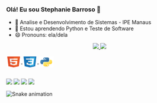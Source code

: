 ### Olá! Eu sou Stephanie Barroso 👋

- 🔭 Analise e Desenvolvimento de Sistemas - IPE Manaus
- 🌱 Estou aprendendo Python e Teste de Software
- 😄 Pronouns: ela/dela


<div align="center">
  <a href="https://github.com/StephanieBarroso">
  <img height="180em" src="https://github-readme-stats.vercel.app/api?username=StephanieBarroso&show_icons=true&theme=bear&include_all_commits=true&count_private=true"/>
  <img height="180em" src="https://github-readme-stats.vercel.app/api/top-langs/?username=StephanieBarroso&layout=compact&langs_count=7&theme=bear"/>
</div>
<div style="display: inline_block"><br>
  <img align="center" alt="Rafa-HTML" height="30" width="40" src="https://raw.githubusercontent.com/devicons/devicon/master/icons/html5/html5-original.svg">
  <img align="center" alt="Rafa-CSS" height="30" width="40" src="https://raw.githubusercontent.com/devicons/devicon/master/icons/css3/css3-original.svg">
  <img align="center" alt="Rafa-Python" height="30" width="40" src="https://raw.githubusercontent.com/devicons/devicon/master/icons/python/python-original.svg">
 </div>
  
  ##

<div> 
  <a href="https://www.instagram.com/stephanie_barroso/" target="_blank"><img src="https://img.shields.io/badge/-Instagram-%23E4405F?style=for-the-badge&logo=instagram&logoColor=white" target="_blank"></a>
 	<a href="https://www.facebook.com/stephanie.barroso.549/" target="_blank"><img src="https://img.shields.io/badge/Facebook-1877F2?style=for-the-badge&logo=facebook&logoColor=white" target="_blank"></a>
  <a href = "mailto:stephaniebarrosomoreira@gmail.com"><img src="https://img.shields.io/badge/-Gmail-%23333?style=for-the-badge&logo=gmail&logoColor=white" target="_blank"></a>
  <a href="https://www.linkedin.com/in/stephanie-barroso-780a23180/" target="_blank"><img src="https://img.shields.io/badge/-LinkedIn-%230077B5?style=for-the-badge&logo=linkedin&logoColor=white" target="_blank"></a> 
  
  ![Snake animation](https://github.com/StephanieBarroso/stephaniebarroso/blob/output/github-contribution-grid-snake.svg)
 
</div>
